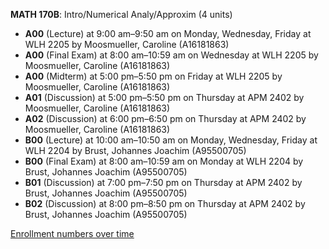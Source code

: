 **MATH 170B**: Intro/Numerical Analy/Approxim (4 units)

- **A00** (Lecture) at 9:00 am–9:50 am on Monday, Wednesday, Friday at WLH 2205 by Moosmueller, Caroline (A16181863)
- **A00** (Final Exam) at 8:00 am–10:59 am on Wednesday at WLH 2205 by Moosmueller, Caroline (A16181863)
- **A00** (Midterm) at 5:00 pm–5:50 pm on Friday at WLH 2205 by Moosmueller, Caroline (A16181863)
- **A01** (Discussion) at 5:00 pm–5:50 pm on Thursday at APM 2402 by Moosmueller, Caroline (A16181863)
- **A02** (Discussion) at 6:00 pm–6:50 pm on Thursday at APM 2402 by Moosmueller, Caroline (A16181863)
- **B00** (Lecture) at 10:00 am–10:50 am on Monday, Wednesday, Friday at WLH 2204 by Brust, Johannes Joachim (A95500705)
- **B00** (Final Exam) at 8:00 am–10:59 am on Monday at WLH 2204 by Brust, Johannes Joachim (A95500705)
- **B01** (Discussion) at 7:00 pm–7:50 pm on Thursday at APM 2402 by Brust, Johannes Joachim (A95500705)
- **B02** (Discussion) at 8:00 pm–8:50 pm on Thursday at APM 2402 by Brust, Johannes Joachim (A95500705)

[Enrollment numbers over time](./MATH170B.tsv)
